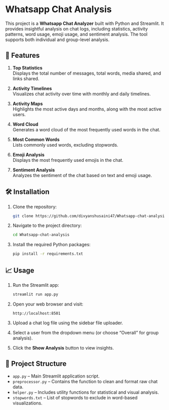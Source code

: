 # Whatsapp Chat Analysis

This project is a **Whatsapp Chat Analyzer** built with Python and Streamlit. It provides insightful analysis on chat logs, including statistics, activity patterns, word usage, emoji usage, and sentiment analysis. The tool supports both individual and group-level analysis.

## 🚀 Features

1. **Top Statistics**  
   Displays the total number of messages, total words, media shared, and links shared.

2. **Activity Timelines**  
   Visualizes chat activity over time with monthly and daily timelines.

3. **Activity Maps**  
   Highlights the most active days and months, along with the most active users.

4. **Word Cloud**  
   Generates a word cloud of the most frequently used words in the chat.

5. **Most Common Words**  
   Lists commonly used words, excluding stopwords.

6. **Emoji Analysis**  
   Displays the most frequently used emojis in the chat.

7. **Sentiment Analysis**  
   Analyzes the sentiment of the chat based on text and emoji usage.

## 🛠 Installation

1. Clone the repository:
   ```bash
   git clone https://github.com/divyanshusaini47/Whatsapp-chat-analysis
   ```

2. Navigate to the project directory:
   ```bash
   cd Whatsapp-chat-analysis
   ```

3. Install the required Python packages:
   ```bash
   pip install -r requirements.txt
   ```

## 📈 Usage

1. Run the Streamlit app:
   ```bash
   streamlit run app.py
   ```

2. Open your web browser and visit:
   ```
   http://localhost:8501
   ```

3. Upload a chat log file using the sidebar file uploader.

4. Select a user from the dropdown menu (or choose “Overall” for group analysis).

5. Click the **Show Analysis** button to view insights.

## 📁 Project Structure

- `app.py` – Main Streamlit application script.  
- `preprocessor.py` – Contains the function to clean and format raw chat data.  
- `helper.py` – Includes utility functions for statistical and visual analysis.  
- `stopwords.txt` – List of stopwords to exclude in word-based visualizations.

